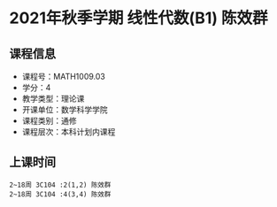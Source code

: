 # 2021年秋季学期 线性代数(B1) 陈效群






## 课程信息

- 课程号：MATH1009.03
- 学分：4
- 教学类型：理论课
- 开课单位：数学科学学院
- 课程类别：通修
- 课程层次：本科计划内课程

## 上课时间

```
2~18周 3C104 :2(1,2) 陈效群
2~18周 3C104 :4(3,4) 陈效群
```

